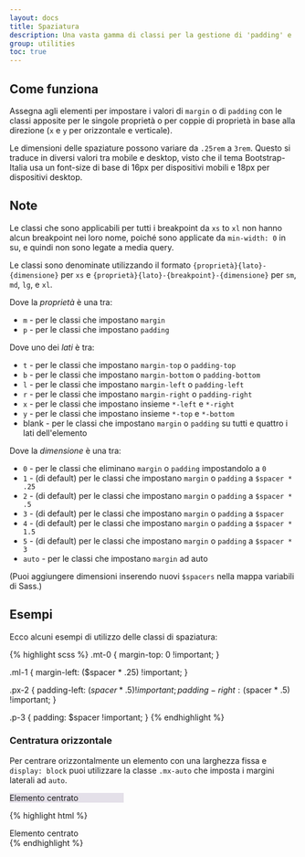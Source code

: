 ```yaml
---
layout: docs
title: Spaziatura
description: Una vasta gamma di classi per la gestione di 'padding' e 'margin' anche in ottica responsive.
group: utilities
toc: true
---
```


## Come funziona

Assegna agli elementi per impostare i valori di `margin` o di `padding` con le classi apposite per le singole proprietà o
per coppie di proprietà in base alla direzione (`x` e `y` per orizzontale e verticale).
 
Le dimensioni delle spaziature possono variare da `.25rem` a `3rem`. Questo si traduce in diversi valori tra mobile e
desktop, visto che il tema Bootstrap-Italia usa un font-size di base di 16px per dispositivi mobili e 18px per dispositivi
desktop.

## Note

Le classi che sono applicabili per tutti i breakpoint da `xs` to `xl` non hanno alcun breakpoint nei loro nome, poiché
sono applicate da `min-width: 0` in su, e quindi non sono legate a media query.

Le classi sono denominate utilizzando il formato `{proprietà}{lato}-{dimensione}` per `xs` e
`{proprietà}{lato}-{breakpoint}-{dimensione}` per `sm`, `md`, `lg`, e `xl`.

Dove la *proprietà* è una tra:

* `m` - per le classi che impostano `margin`
* `p` - per le classi che impostano `padding`

Dove uno dei *lati* è tra:

* `t` - per le classi che impostano `margin-top` o `padding-top`
* `b` - per le classi che impostano `margin-bottom` o `padding-bottom`
* `l` - per le classi che impostano `margin-left` o `padding-left`
* `r` - per le classi che impostano `margin-right` o `padding-right`
* `x` - per le classi che impostano insieme `*-left` e `*-right`
* `y` - per le classi che impostano insieme `*-top` e `*-bottom`
* blank - per le classi che impostano `margin` o `padding` su tutti e quattro i lati dell'elemento

Dove la *dimensione* è una tra:

* `0` - per le classi che eliminano `margin` o `padding` impostandolo a `0`
* `1` - (di default) per le classi che impostano `margin` o `padding` a `$spacer * .25`
* `2` - (di default) per le classi che impostano `margin` o `padding` a `$spacer * .5`
* `3` - (di default) per le classi che impostano `margin` o `padding` a `$spacer`
* `4` - (di default) per le classi che impostano `margin` o `padding` a `$spacer * 1.5`
* `5` - (di default) per le classi che impostano `margin` o `padding` a `$spacer * 3`
* `auto` - per le classi che impostano `margin` ad auto

(Puoi aggiungere dimensioni inserendo nuovi `$spacers` nella mappa variabili di Sass.)

## Esempi

Ecco alcuni esempi di utilizzo delle classi di spaziatura:

{% highlight scss %}
.mt-0 {
  margin-top: 0 !important;
}

.ml-1 {
  margin-left: ($spacer * .25) !important;
}

.px-2 {
  padding-left: ($spacer * .5) !important;
  padding-right: ($spacer * .5) !important;
}

.p-3 {
  padding: $spacer !important;
}
{% endhighlight %}

### Centratura orizzontale

Per centrare orizzontalmente un elemento con una larghezza fissa e `display: block` puoi utilizzare la classe `.mx-auto` che imposta i margini laterali ad `auto`.

<div class="bd-example">
  <div class="mx-auto" style="width: 200px; background-color: rgba(86,61,124,.15);">
    Elemento centrato
  </div>
</div>

{% highlight html %}
<div class="mx-auto" style="width: 200px;">
  Elemento centrato
</div>
{% endhighlight %}
